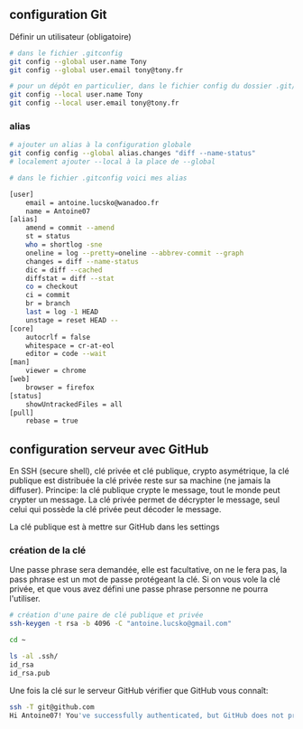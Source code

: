 ## configuration Git

Définir un utilisateur (obligatoire)

``` bash
# dans le fichier .gitconfig
git config --global user.name Tony 
git config --global user.email tony@tony.fr

# pour un dépôt en particulier, dans le fichier config du dossier .git/
git config --local user.name Tony 
git config --local user.email tony@tony.fr
``` 

### alias

``` bash
# ajouter un alias à la configuration globale
git config config --global alias.changes "diff --name-status"
# localement ajouter --local à la place de --global

# dans le fichier .gitconfig voici mes alias

[user]
	email = antoine.lucsko@wanadoo.fr
	name = Antoine07
[alias]
	amend = commit --amend
    st = status
    who = shortlog -sne
	oneline = log --pretty=oneline --abbrev-commit --graph
    changes = diff --name-status
    dic = diff --cached
    diffstat = diff --stat
    co = checkout
    ci = commit
    br = branch
	last = log -1 HEAD
	unstage = reset HEAD --
[core]
	autocrlf = false
	whitespace = cr-at-eol
	editor = code --wait
[man]
	viewer = chrome
[web]
	browser = firefox
[status]
	showUntrackedFiles = all
[pull]
	rebase = true
``` 

## configuration serveur avec GitHub

En SSH (secure shell), clé privée et clé publique, crypto asymétrique, la clé publique est distribuée la clé privée reste sur sa machine (ne jamais la diffuser).
Principe: la clé publique crypte le message, tout le monde peut crypter un message. La clé privée permet de décrypter le message, seul celui qui possède la clé privée peut décoder le message.

La clé publique est à mettre sur GitHub dans les settings

### création de la clé

Une passe phrase sera demandée, elle est facultative, on ne le fera pas, la pass phrase est un mot de passe protégeant la clé. Si on vous vole la clé privée, et que vous avez défini une passe phrase personne ne pourra l'utiliser.

``` bash
# création d'une paire de clé publique et privée
ssh-keygen -t rsa -b 4096 -C "antoine.lucsko@gmail.com"

cd ~

ls -al .ssh/
id_rsa
id_rsa.pub

``` 

Une fois la clé sur le serveur GitHub vérifier que GitHub vous connaît:

``` bash
ssh -T git@github.com
Hi Antoine07! You've successfully authenticated, but GitHub does not provide shell access.

```